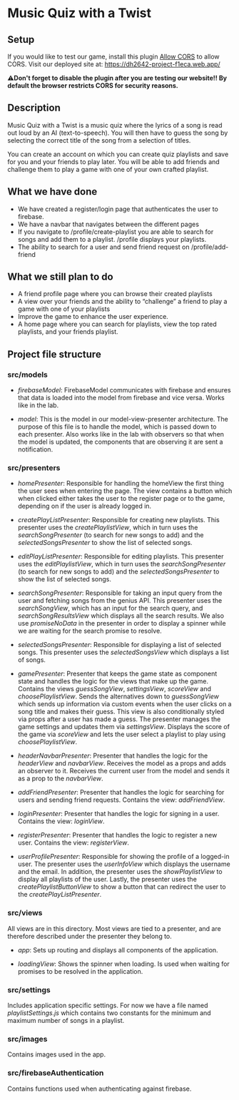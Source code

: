 # Music Quiz with a Twist

## Setup
If you would like to test our game, install this plugin [Allow CORS](https://chrome.google.com/webstore/detail/allow-cors-access-control/lhobafahddgcelffkeicbaginigeejlf?hl=en) to allow CORS. 
Visit our deployed site at: https://dh2642-project-f1eca.web.app/

⚠️**Don't forget to disable the plugin after you are testing our website!! By default the browser restricts CORS for security reasons.**

## Description
Music Quiz with a Twist is a music quiz where the lyrics of a song is read out loud by an AI (text-to-speech). You will then have to guess the song by selecting the correct title of the song from a selection of titles.
 
You can create an account on which you can create quiz playlists and save for you and your friends to play later. You will be able to add friends and challenge them to play a game with one of your own crafted playlist.
 
## What we have done
- We have created a register/login page that authenticates the user to firebase.
- We have a navbar that navigates between the different pages
- If you navigate to /profile/create-playlist you are able to search for songs and add them to a playlist.
/profile displays your playlists.
- The ability to search for a user and send friend request on /profile/add-friend
 
## What we still plan to do
- A friend profile page where you can browse their created playlists
- A view over your friends and the ability to “challenge” a friend to play a game with one of your playlists
- Improve the game to enhance the user experience.
- A home page where you can search for playlists, view the top rated playlists, and your friends playlist.
 
## Project file structure

### src/models

- *firebaseModel*:
FirebaseModel communicates with firebase and ensures that data is loaded into the model from firebase and vice versa. Works like in the lab.

- *model*:
This is the model in our model-view-presenter architecture. The purpose of this file is to handle the model, which is passed down to each presenter. Also works like in the lab with observers so that when the model is updated, the components that are observing it are sent a notification.

### src/presenters

- *homePresenter*: 
Responsible for handling the homeView the first thing the user sees when entering the page. The view contains a button which when clicked either takes the user to the register page or to the game, depending on if the user is already logged in. 

- *createPlayListPresenter*:
Responsible for creating new playlists. This presenter uses the *createPlaylistView*, which in turn uses the *searchSongPresenter* (to search for new songs to add) and the *selectedSongsPresenter* to show the list of selected songs.

- *editPlayListPresenter*:
Responsible for editing playlists. This presenter uses the *editPlaylistView*, which in turn uses the *searchSongPresenter* (to search for new songs to add) and the *selectedSongsPresenter* to show the list of selected songs. 

- *searchSongPresenter*:
Responsible for taking an input query from the user and fetching songs from the genius API. This presenter uses the *searchSongView*, which has an input for the search query, and *searchSongResultsView* which displays all the search results. We also use *promiseNoData* in the presenter in order to display a spinner while we are waiting for the search promise to resolve. 

- *selectedSongsPresenter*: 
Responsible for displaying a list of selected songs. This presenter uses the *selectedSongsView* which displays a list of songs.

- *gamePresenter*:
Presenter that keeps the game state as component state and handles the logic for the views that make up the game. Contains the views *guessSongView*, *settingsView*, *scoreView* and *choosePlaylistView*. Sends the alternatives down to *guessSongView* which sends up information via custom events when the user clicks on a song title and makes their guess. This view is also conditionally styled via props after a user has made a guess. 
The presenter manages the game settings and updates them via *settingsView*. Displays the score of the game via *scoreView* and lets the user select a playlist to play using *choosePlaylistView*.

- *headerNavbarPresenter*:
Presenter that handles the logic for the *headerView* and *navbarView*. Receives the model as a props and adds an observer to it. Receives the current user from the model and sends it as a prop to the *navbarView*.

- *addFriendPresenter*:
Presenter that handles the logic for searching for users and sending friend requests. Contains the view: *addFriendView*.

- *loginPresenter*:
Presenter that handles the logic for signing in a user. Contains the view: *loginView*.

- *registerPresenter*:
Presenter that handles the logic to register a new user. Contains the view: *registerView*.

- *userProfilePresenter*:
Responsible for showing the profile of a logged-in user. The presenter uses the *userInfoView* which displays the username and the email. In addition, the presenter uses the *showPlaylistView* to display all playlists of the user. Lastly, the presenter uses the *createPlaylistButtonView* to show a button that can redirect the user to the *createPlayListPresenter*.

### src/views

All views are in this directory. Most views are tied to a presenter, and are therefore described under the presenter they belong to.   

- *app*:
Sets up routing and displays all components of the application.

- *loadingView*:
Shows the spinner when loading. Is used when waiting for promises to be resolved in the application.

### src/settings

Includes application specific settings. 
For now we have a file named *playlistSettings.js* which contains two constants for the minimum and maximum number of songs in a playlist.

### src/images

Contains images used in the app.

### src/firebaseAuthentication

Contains functions used when authenticating against firebase.
